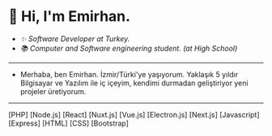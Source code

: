 # 👋 Hi, I'm Emirhan.
- *✨ Software Developer at Turkey.*
- *📚 Computer and Software engineering student. (at High School)*
-------------------------------------
- Merhaba, ben Emirhan. İzmir/Türki'ye yaşıyorum. Yaklaşık 5 yıldır Bilgisayar ve Yazılım ile iç içeyim, kendimi durmadan geliştiriyor yeni projeler üretiyorum.
-------------------------------------
[PHP] [Node.js] [React] [Nuxt.js] [Vue.js] [Electron.js] [Next.js] [Javascript] [Express] [HTML] [CSS] [Bootstrap]

<!---
Jetzlex/Jetzlex is a ✨ special ✨ repository because its `README.md` (this file) appears on your GitHub profile.
You can click the Preview link to take a look at your changes.
--->
